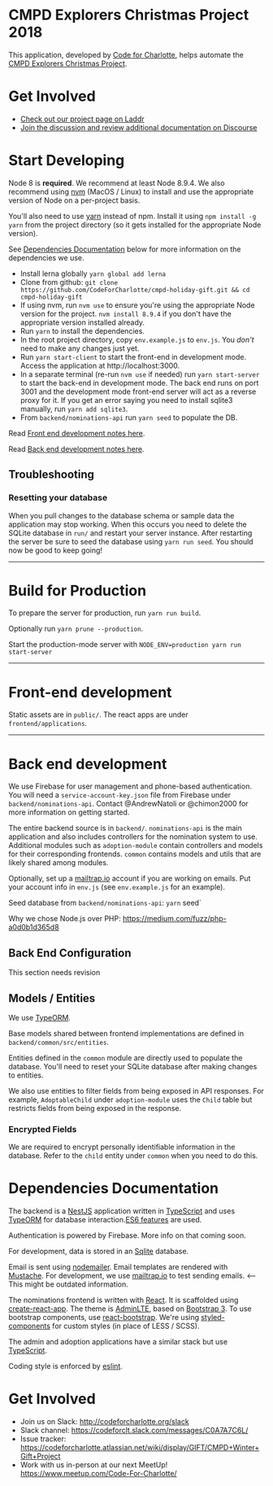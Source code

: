 # CMPD Explorers Christmas Project 2018

This application, developed by [Code for Charlotte], helps automate
the [CMPD Explorers Christmas Project].

# Get Involved

* [Check out our project page on Laddr](https://brigade.opencharlotte.org/projects/cmpd_explorers_christmas_project)
* [Join the discussion and review additional documentation on Discourse](https://forum.opencharlotte.org/c/active-projects/cmpd-explorers-christmas-project)

# Start Developing

Node 8 is **required**. We recommend at least Node 8.9.4. We also recommend using [nvm](https://github.com/creationix/nvm) (MacOS / Linux) to install and use the appropriate version of Node on a per-project basis.

You'll also need to use [yarn](https://yarnpkg.com) instead of npm. Install it using `npm install -g yarn` from the project directory (so it
gets installed for the appropriate Node version).

See [Dependencies Documentation](#dependencies-documentation) below for more information
on the dependencies we use.

* Install lerna globally `yarn global add lerna`
* Clone from github: `git clone https://github.com/CodeForCharlotte/cmpd-holiday-gift.git && cd cmpd-holiday-gift`
* If using nvm, run `nvm use` to ensure you're using the appropriate Node version for the project. `nvm install 8.9.4` if you don't have the appropriate version installed already.
* Run `yarn` to install the dependencies.
* In the root project directory, copy `env.example.js` to `env.js`. You _don't_ need to make any changes just yet.
* Run `yarn start-client` to start the front-end in development mode. Access the application at http://localhost:3000.
* In a separate terminal (re-run `nvm use` if needed) run `yarn start-server` to start the back-end in development mode. The back end runs on port 3001 and the development mode front-end server will act as a reverse proxy for it. If you get an error saying you need to install sqlite3 manually, run `yarn add sqlite3`.
* From `backend/nominations-api` run `yarn seed` to populate the DB.

Read [Front end development notes here](#front-end-development).

Read [Back end development notes here](#back-end-development).

## Troubleshooting

### Resetting your database

When you pull changes to the database schema or sample data the application may stop working. When this occurs you need
to delete the SQLite database in `run/` and restart your server instance. After restarting the server be sure to
seed the database using `yarn run seed`. You should now be good to keep going!

--- 

# Build for Production

To prepare the server for production, run `yarn run build`.

Optionally run `yarn prune --production`.

Start the production-mode server with `NODE_ENV=production yarn run start-server`

---

# Front-end development

Static assets are in `public/`. The react apps are under `frontend/applications`.

---

# Back end development

We use Firebase for user management and phone-based authentication. You will need a `service-account-key.json` file from Firebase under `backend/nominations-api`. Contact
@AndrewNatoli or @chimon2000 for more information on getting started.

The entire backend source is in `backend/`. `nominations-api` is the main application and also
includes controllers for the nomination system to use. Additional modules such as `adoption-module` 
contain controllers and models for their corresponding frontends. `common` contains models and utils
that are likely shared among modules. 

Optionally, set up a [mailtrap.io] account if you are working on
emails. Put your account info in `env.js` (see `env.example.js` for an
example).

Seed database from `backend/nominations-api`: `yarn` seed`

Why we chose Node.js over PHP: https://medium.com/fuzz/php-a0d0b1d365d8

## Back End Configuration

This section needs revision

## Models / Entities

We use [TypeORM](http://typeorm.io/#/).

Base models shared between frontend implementations are defined in `backend/common/src/entities`.

Entities defined in the `common` module are directly used to populate the database. You'll need to reset
your SQLite database after making changes to entities. 

We also use entities to filter fields from being exposed in API responses. For example, `AdoptableChild` 
under `adoption-module` uses the `Child` table but restricts fields from being exposed in the response.

### Encrypted Fields

We are required to encrypt personally identifiable information in the database. Refer to the `child`
entity under `common` when you need to do this.

# Dependencies Documentation

The backend is a [NestJS] application written in [TypeScript] and uses [TypeORM] for database interaction.[ES6 features] are used.

Authentication is powered by Firebase. More info on that coming soon.

For development, data is stored in an [Sqlite] database.

Email is sent using [nodemailer]. Email templates are rendered with
[Mustache]. For development, we use [mailtrap.io] to test sending
emails. <-- This might be outdated information.

The nominations frontend is written with [React]. It is scaffolded using
[create-react-app]. The theme is [AdminLTE], based on
[Bootstrap 3]. To use bootstrap components, use [react-bootstrap].
We're using [styled-components] for custom styles (in place of LESS / SCSS).

The admin and adoption applications have a similar stack but use [TypeScript].

Coding style is enforced by [eslint].

# Get Involved

* Join us on Slack: http://codeforcharlotte.org/slack
* Slack channel: https://codeforclt.slack.com/messages/C0A7A7C6L/
* Issue tracker: https://codeforcharlotte.atlassian.net/wiki/display/GIFT/CMPD+Winter+Gift+Project
* Work with us in-person at our next MeetUp! https://www.meetup.com/Code-For-Charlotte/

[code for charlotte]: http://www.codeforcharlotte.org/
[cmpd explorers christmas project]: http://charlottenc.gov/CMPD/Organization/Pages/SupportSvcs/Explorer_XmasProject.aspx
[node]: https://nodejs.org/dist/latest-v6.x/docs/api/
[express]: https://expressjs.com/en/4x/api.html
[es6 features]: https://github.com/lukehoban/es6features
[express-jwt]: https://github.com/auth0/express-jwt
[node-jsonwebtoken]: https://github.com/auth0/node-jsonwebtoken
[bcrypt]: https://en.wikipedia.org/wiki/Bcrypt
[sqlite]: https://sqlite.org/docs.html
[sequelize]: http://docs.sequelizejs.com/en/v3/
[sequelize-encrpyted]: https://github.com/defunctzombie/sequelize-encrypted
[mailtrap.io]: https://mailtrap.io
[nodemailer]: https://nodemailer.com/
[react]: https://facebook.github.io/react/
[react-bootstrap]: https://react-bootstrap.github.io/
[styled-components]: https://github.com/styled-components/styled-components
[create-react-app]: https://github.com/facebookincubator/create-react-app
[adminlte]: https://almsaeedstudio.com/themes/AdminLTE/documentation/index.html
[bootstrap 3]: http://getbootstrap.com/getting-started/
[jasmine]: https://jasmine.github.io/1.3/introduction
[eslint]: http://eslint.org/docs/user-guide/getting-started
[nodejs 7]: https://nodejs.org/en/download/current/
[mustache]: https://www.npmjs.com/package/mustache
[eslint]: https://eslint.org/docs/user-guide/getting-started
[nestjs]: https://nestjs.com/
[typeorm]: http://typeorm.io/
[typescript]: http://www.typescriptlang.org/
